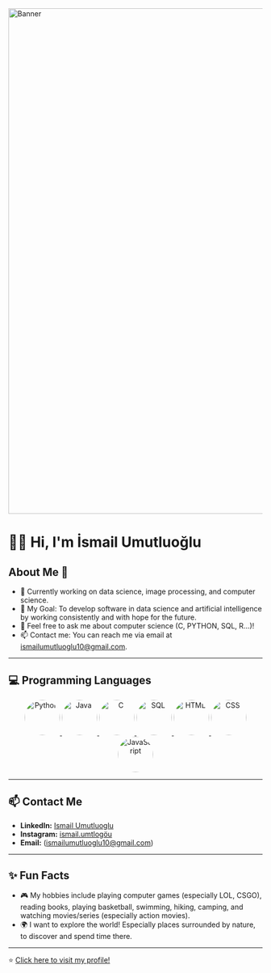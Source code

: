 <img src="https://github.com/user-attachments/assets/60195ffb-560f-40ff-a656-9b0795babf4a" alt="Banner" width="1000"/>

# 🙋‍♂️ Hi, I'm İsmail Umutluoğlu

## About Me 🚀

- 🌱 Currently working on data science, image processing, and computer science.  
- 🎯 My Goal: To develop software in data science and artificial intelligence by working consistently and with hope for the future.    
- 💬 Feel free to ask me about computer science (C, PYTHON, SQL, R...)!  
- 📫 Contact me: You can reach me via email at ismailumutluoglu10@gmail.com.  

---

## 💻 Programming Languages

<p align="center">
    <a href="https://www.python.org/" target="_blank">
        <img src="https://img.icons8.com/color/96/000000/python.png" alt="Python" width="70" style="border-radius:50%;"/>
    </a>
    <a href="https://www.java.com/" target="_blank">
        <img src="https://img.icons8.com/color/96/000000/java-coffee-cup-logo.png" alt="Java" width="70" style="border-radius:50%;"/>
    </a>
    <a href="https://www.learn-c.org/" target="_blank">
        <img src="https://img.icons8.com/color/96/000000/c-programming.png" alt="C" width="70" style="border-radius:50%;"/>
    </a>
    <a href="https://www.mysql.com/" target="_blank">
        <img src="https://img.icons8.com/color/96/000000/mysql-logo.png" alt="SQL" width="70" style="border-radius:50%;"/>
    </a>
    <a href="https://developer.mozilla.org/en-US/docs/Web/HTML" target="_blank">
        <img src="https://img.icons8.com/color/96/000000/html-5--v1.png" alt="HTML" width="70" style="border-radius:50%;"/>
    </a>
    <a href="https://developer.mozilla.org/en-US/docs/Web/CSS" target="_blank">
        <img src="https://img.icons8.com/color/96/000000/css3.png" alt="CSS" width="70" style="border-radius:50%;"/>
    </a>
    <a href="https://developer.mozilla.org/en-US/docs/Web/JavaScript" target="_blank">
        <img src="https://img.icons8.com/color/96/000000/javascript--v1.png" alt="JavaScript" width="70" style="border-radius:50%;"/>
    </a>
</p>

---



## 📫 Contact Me

- **LinkedIn:** [Ismail Umutluoglu](https://linkedin.com/in/IsmailUmutluoglu)  
- **Instagram:** [ismail.umtlogöu](https://instagram.com/ismail.umtloglu)  
- **Email:** (ismailumutluoglu10@gmail.com)

---

## ✨ Fun Facts

- 🎮 My hobbies include playing computer games (especially LOL, CSGO), reading books, playing basketball, swimming, hiking, camping, and watching movies/series (especially action movies).  
- 🌍 I want to explore the world! Especially places surrounded by nature, to discover and spend time there.

---

⭐️ [Click here to visit my profile!](https://github.com/ismailumutluoglu)
